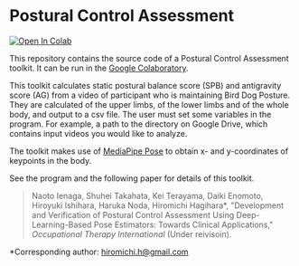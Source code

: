 # Postural Control Assessment

[![Open In Colab](https://colab.research.google.com/assets/colab-badge.svg)](https://colab.research.google.com/github/decobocollabo/Postural-Control-Assessment/blob/main/postural_control_assessment.ipynb)

This repository contains the source code of a Postural Control Assessment toolkit. It can be run in the [Google Colaboratory](https://colab.research.google.com/?hl=en).

This toolkit calculates static postural balance score (SPB) and antigravity score (AG) from a video of participant who is maintaining Bird Dog Posture. They are calculated of the upper limbs, of the lower limbs and of the whole body, and output to a csv file. The user must set some variables in the program. For example, a path to the directory on Google Drive, which contains input videos you would like to analyze.

The toolkit makes use of [MediaPipe Pose](https://google.github.io/mediapipe/solutions/pose.html) to obtain x- and y-coordinates of keypoints in the body.

See the program and the following paper for details of this toolkit.

>Naoto Ienaga, Shuhei Takahata, Kei Terayama, Daiki Enomoto, Hiroyuki Ishihara, Haruka Noda, Hiromichi Hagihara\*, "Development and Verification of Postural Control Assessment Using Deep-Learning-Based Pose Estimators: Towards Clinical Applications," _Occupational Therapy International_ (Under reivisoin).

\*Corresponding author: hiromichi.h@gmail.com

